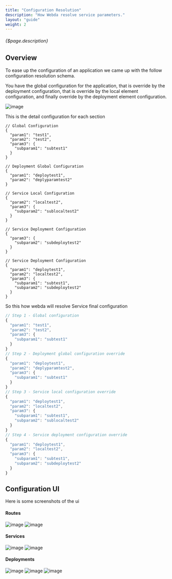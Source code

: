 ```yaml
---
title: "Configuration Resolution"
description: "How Webda resolve service parameters."
layout: "guide"
weight: 2
---
```


###### {$page.description}

<article id="1">

## Overview

To ease up the configuration of an application we came up with the follow configuration resolution schema.

You have the global configuration for the application, that is override by the deployment configuration, that is override by the local element configuration, and finally override by the deployment element configuration.

![image]({$site.basePath}/images/configuration_resolution.png)

This is the detail configuration for each section

```general
// Global Configuration
{
  "param1": "test1",
  "param2": "test2",
  "param3": {
    "subparam1": "subtest1"
  }
}
```
```deployment-general
// Deployment Global Configuration
{
  "param1": "deploytest1",
  "param2": "deplyparamtest2"
}

```
```service
// Service Local Configuration
{
  "param2": "localtest2",
  "param3": {
    "subparam2": "sublocaltest2"
  }
}
```
```deployment-service
// Service Deployment Configuration
{
  "param3": {
    "subparam2": "subdeploytest2"
  }
}
```
```result
// Service Deployment Configuration
{
  "param1": "deploytest1",
  "param2": "localtest2",
  "param3": {
    "subparam1": "subtest1",
    "subparam2": "subdeploytest2"
  }
}
```

So this how webda will resolve Service final configuration

```javascript
// Step 1 - Global configuration
{
  "param1": "test1",
  "param2": "test2",
  "param3": {
    "subparam1": "subtest1"
  }
}
// Step 2 - Deployment global configuration override
{
  "param1": "deploytest1",
  "param2": "deplyparamtest2",
  "param3": {
    "subparam1": "subtest1"
  }
}
// Step 3 - Service local configuration override
{
  "param1": "deploytest1",
  "param2": "localtest2",
  "param3": {
    "subparam1": "subtest1",
    "subparam2": "sublocaltest2"
  }
}
// Step 4 - Service deployment configuration override
{
  "param1": "deploytest1",
  "param2": "localtest2",
  "param3": {
    "subparam1": "subtest1",
    "subparam2": "subdeploytest2"
  }
}
```




</article>

<article id="2">

## Configuration UI

Here is some screenshots of the ui

#### Routes

![image]({$site.basePath}/images/ui_route_create.png) ![image]({$site.basePath}/images/ui_route_config.png) 

#### Services

![image]({$site.basePath}/images/ui_service_create.png) ![image]({$site.basePath}/images/ui_service_config.png)

#### Deployments

![image]({$site.basePath}/images/ui_deployment_create.png) ![image]({$site.basePath}/images/ui_deployment_config.png) ![image]({$site.basePath}/images/ui_deployment_deploy.png)

</article>
